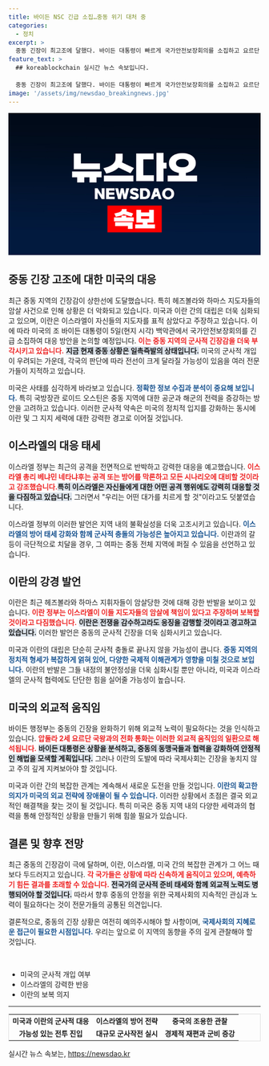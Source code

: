 ```yaml
---
title: 바이든 NSC 긴급 소집…중동 위기 대처 중
categories:
  - 정치
excerpt: >
  중동 긴장이 최고조에 달했다. 바이든 대통령이 빠르게 국가안전보장회의를 소집하고 요르단 국왕과 통화할 예정인 가운데, 이란은 불길한 반응을 보이며 전쟁 대비를 언급. 이스라엘은 보복에 철저히 대응하겠다는 강경 자세를 천명했다.
feature_text: >
  ## koreablockchain 실시간 뉴스 속보입니다.

  중동 긴장이 최고조에 달했다. 바이든 대통령이 빠르게 국가안전보장회의를 소집하고 요르단 국왕과 통화할 예정인 가운데, 이란은 불길한 반응을 보이며 전쟁 대비를 언급. 이스라엘은 보복에 철저히 대응하겠다는 강경 자세를 천명했다.
image: '/assets/img/newsdao_breakingnews.jpg'
---
```


<p><img src="/assets/img/newsdao_breakingnews.jpg" alt="koreablockchain 속보" /></p>

<h2 data-ke-size="size26">중동 긴장 고조에 대한 미국의 대응</h2>

<p data-ke-size="size16">최근 중동 지역의 긴장감이 상한선에 도달했습니다. 특히 헤즈볼라와 하마스 지도자들의 암살 사건으로 인해 상황은 더 악화되고 있습니다. 미국과 이란 간의 대립은 더욱 심화되고 있으며, 이란은 이스라엘이 자신들의 지도자를 표적 삼았다고 주장하고 있습니다. 이에 따라 미국의 조 바이든 대통령이 5일(현지 시각) 백악관에서 국가안전보장회의를 긴급 소집하여 대응 방안을 논의할 예정입니다. <b><span style="color: #ee2323;">이는 중동 지역의 군사적 긴장감을 더욱 부각시키고 있습니다.</span></b> <b><span style="background-color: #21538527;">지금 현재 중동 상황은 일촉즉발의 상태입니다.</span></b> 미국의 군사적 개입이 우려되는 가운데, 각국의 판단에 따라 전선이 크게 달라질 가능성이 있음을 여러 전문가들이 지적하고 있습니다. </p>

<p data-ke-size="size16">미국은 사태를 심각하게 바라보고 있습니다. <b><span style="color: #1a5490;">정확한 정보 수집과 분석이 중요해 보입니다.</span></b> 특히 국방장관 로이드 오스틴은 중동 지역에 대한 공군과 해군의 전력을 증강하는 방안을 고려하고 있습니다. 이러한 군사적 약속은 미국의 정치적 입지를 강화하는 동시에 이란 및 그 지지 세력에 대한 강력한 경고로 이어질 것입니다.</p>

<h2 data-ke-size="size26">이스라엘의 대응 태세</h2>

<p data-ke-size="size16">이스라엘 정부는 최근의 공격을 전면적으로 반박하고 강력한 대응을 예고했습니다. <b><span style="color: #ee2323;">이스라엘 총리 베냐민 네타냐후는 공격 또는 방어를 막론하고 모든 시나리오에 대비할 것이라고 강조했습니다.</span></b><b><span style="background-color: #21538527;">특히 이스라엘은 자신들에게 대한 어떤 공격 행위에도 강력히 대응할 것을 다짐하고 있습니다.</span></b> 그러면서 "우리는 어떤 대가를 치르게 할 것"이라고도 덧붙였습니다.</p>

<p data-ke-size="size16">이스라엘 정부의 이러한 발언은 지역 내의 불확실성을 더욱 고조시키고 있습니다. <b><span style="color: #1a5490;">이스라엘의 방어 태세 강화와 함께 군사적 충돌의 가능성은 높아지고 있습니다.</span></b> 이란과의 갈등이 극단적으로 치달을 경우, 그 여파는 중동 전체 지역에 퍼질 수 있음을 선언하고 있습니다.</p>

<h2 data-ke-size="size26">이란의 강경 발언</h2>

<p data-ke-size="size16">이란은 최근 헤즈볼라와 하마스 지휘자들이 암살당한 것에 대해 강한 반발을 보이고 있습니다. <b><span style="color: #ee2323;">이란 정부는 이스라엘이 이들 지도자들의 암살에 책임이 있다고 주장하며 보복할 것이라고 다짐했습니다.</span></b> <b><span style="background-color: #21538527;">이란은 전쟁을 감수하고라도 응징을 감행할 것이라고 경고하고 있습니다.</span></b> 이러한 발언은 중동의 군사적 긴장을 더욱 심화시키고 있습니다.</p>

<p data-ke-size="size16">미국과 이란의 대립은 단순히 군사적 충돌로 끝나지 않을 가능성이 큽니다. <b><span style="color: #1a5490;">중동 지역의 정치적 형세가 복잡하게 얽혀 있어, 다양한 국제적 이해관계가 영향을 미칠 것으로 보입니다.</span></b> 이란의 반발은 그들 내정의 불안정성을 더욱 심화시킬 뿐만 아니라, 미국과 이스라엘의 군사적 협력에도 단단한 힘을 실어줄 가능성이 높습니다.</p>

<h2 data-ke-size="size26">미국의 외교적 움직임</h2>

<p data-ke-size="size16">바이든 행정부는 중동의 긴장을 완화하기 위해 외교적 노력이 필요하다는 것을 인식하고 있습니다. <b><span style="color: #ee2323;">압둘라 2세 요르단 국왕과의 전화 통화는 이러한 외교적 움직임의 일환으로 해석됩니다.</span></b> <b><span style="background-color: #21538527;">바이든 대통령은 상황을 분석하고, 중동의 동맹국들과 협력을 강화하여 안정적인 해법을 모색할 계획입니다.</span></b> 그러나 이란의 도발에 따라 국제사회는 긴장을 놓치지 않고 주의 깊게 지켜보아야 할 것입니다.</p>

<p data-ke-size="size16">미국과 이란 간의 복잡한 관계는 계속해서 새로운 도전을 만들 것입니다. <b><span style="color: #1a5490;">이란의 확고한 의지가 미국의 외교 전략에 장애물이 될 수 있습니다.</span></b> 이러한 상황에서 초점은 결국 외교적인 해결책을 찾는 것이 될 것입니다. 특히 미국은 중동 지역 내의 다양한 세력과의 협력을 통해 안정적인 상황을 만들기 위해 힘쓸 필요가 있습니다.</p>

<h2 data-ke-size="size26">결론 및 향후 전망</h2>

<p data-ke-size="size16">최근 중동의 긴장감이 극에 달하며, 이란, 이스라엘, 미국 간의 복잡한 관계가 그 어느 때보다 두드러지고 있습니다. <b><span style="color: #ee2323;">각 국가들은 상황에 따라 신속하게 움직이고 있으며, 예측하기 힘든 결과를 초래할 수 있습니다.</span></b> <b><span style="background-color: #21538527;">전국가의 군사적 준비 태세와 함께 외교적 노력도 병행되어야 할 것입니다.</span></b> 따라서 향후 중동의 안정을 위한 국제사회의 지속적인 관심과 노력이 필요하다는 것이 전문가들의 공통된 의견입니다.</p>

<p data-ke-size="size16">결론적으로, 중동의 긴장 상황은 여전히 예의주시해야 할 사항이며, <b><span style="color: #1a5490;">국제사회의 지혜로운 접근이 필요한 시점입니다.</span></b> 우리는 앞으로 이 지역의 동향을 주의 깊게 관찰해야 할 것입니다.</p>

<p data-ke-size="size16">&nbsp;</p>

<ul>
    <li>미국의 군사적 개입 여부</li>
    <li>이스라엘의 강력한 반응</li>
    <li>이란의 보복 의지</li>
</ul>

<hr>

<table style="width: 100%; border: 1px solid #ddd;">
    <tr>
        <td style="text-align: center; height: 17px;"><b>미국과 이란의 군사적 대응</b></td>
        <td style="text-align: center; height: 17px;"><b>이스라엘의 방어 전략</b></td>
        <td style="text-align: center; height: 17px;"><b>중국의 조용한 관찰</b></td>
    </tr>
    <tr>
        <td style="text-align: center; height: 17px;"><b>가능성 있는 전투 진입</b></td>
        <td style="text-align: center; height: 17px;"><b>대규모 군사작전 실시</b></td>
        <td style="text-align: center; height: 17px;"><b>경제적 재편과 군비 증강</b></td>
    </tr>
</table>
실시간 뉴스 속보는, <a href="https://newsdao.kr" rel="dofollow">https://newsdao.kr</a>


